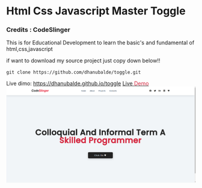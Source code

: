 # Html Css Javascript Master Toggle
### Credits :  CodeSlinger

This is for Educational Development to learn the basic's
and fundamental of html,css,javascript

if want to download my source project 
just copy down below!!

```shell
git clone https://github.com/dhanubalde/toggle.git
```

Live dimo: https://dhanubalde.github.io/toggle
<a href="https://dhanubalde.github.io/toggle">Live <span style="color: hsl(352, 70%, 49%);">Demo</span></a>
<img src="./image/desktop.png" alt=""/>
